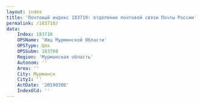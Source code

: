 ```yaml
---
layout: index
title: 'Почтовый индекс 183710: отделение почтовой связи Почты России'
permalink: /183710/
data:
    Index: 183710
    OPSName: 'Ивц Мурманской Области'
    OPSType: Цех
    OPSSubm: 183700
    Region: 'Мурманская область'
    Autonom: ''
    Area: ''
    City: Мурманск
    City1: ''
    ActDate: '20190306'
    IndexOld: ''
---
```

